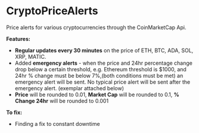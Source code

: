 # CryptoPriceAlerts
Price alerts for various cryptocurrencies through the CoinMarketCap Api.

**Features:**
- **Regular updates every 30 minutes** on the price of ETH, BTC, ADA, SOL, XRP, MATIC.
- Added **emergency alerts** - when the price and 24hr percentage change drop below a certain threshold, e.g. Ethereum threshold is $1000, and 24hr % change must be below 7%,(both conditions must be met) an emergency alert will be sent. No typical price alert will be sent after the emergency alert. (exemplar attached below)
- **Price** will be rounded to 0.01, **Market Cap** will be rounded to 0.1, **% Change 24hr** will be rounded to 0.001

**To fix:**
- Finding a fix to constant downtime
